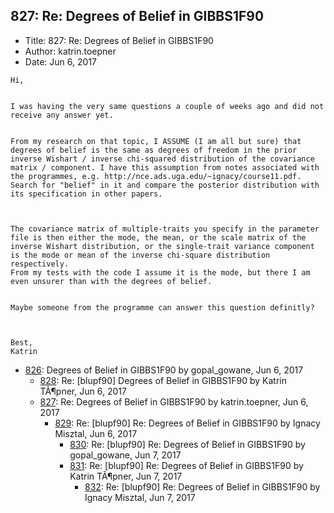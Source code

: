 ## 827: Re: Degrees of Belief in GIBBS1F90

- Title: 827: Re: Degrees of Belief in GIBBS1F90
- Author: katrin.toepner
- Date: Jun 6, 2017

```
Hi,


I was having the very same questions a couple of weeks ago and did not receive any answer yet.


From my research on that topic, I ASSUME (I am all but sure) that degrees of belief is the same as degrees of freedom in the prior inverse Wishart / inverse chi-squared distribution of the covariance matrix / component. I have this assumption from notes associated with the programmes, e.g. http://nce.ads.uga.edu/~ignacy/course11.pdf. Search for "belief" in it and compare the posterior distribution with its specification in other papers.



The covariance matrix of multiple-traits you specify in the parameter file is then either the mode, the mean, or the scale matrix of the inverse Wishart distribution, or the single-trait variance component is the mode or mean of the inverse chi-square distribution respectively.
From my tests with the code I assume it is the mode, but there I am even unsurer than with the degrees of belief.


Maybe someone from the programme can answer this question definitly?



Best,
Katrin
```

- [826](0826.md): Degrees of Belief in GIBBS1F90 by gopal_gowane, Jun 6, 2017
    - [828](0828.md): Re: [blupf90] Degrees of Belief in GIBBS1F90 by Katrin TÃ¶pner, Jun 6, 2017
    - [827](0827.md): Re: Degrees of Belief in GIBBS1F90 by katrin.toepner, Jun 6, 2017
        - [829](0829.md): Re: [blupf90] Re: Degrees of Belief in GIBBS1F90 by Ignacy Misztal, Jun 6, 2017
            - [830](0830.md): Re: [blupf90] Re: Degrees of Belief in GIBBS1F90 by gopal_gowane, Jun 7, 2017
            - [831](0831.md): Re: [blupf90] Re: Degrees of Belief in GIBBS1F90 by Katrin TÃ¶pner, Jun 7, 2017
                - [832](0832.md): Re: [blupf90] Re: Degrees of Belief in GIBBS1F90 by Ignacy Misztal, Jun 7, 2017
